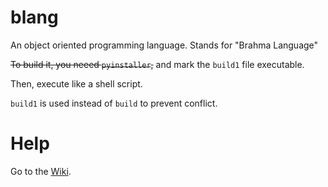 # blang
An object oriented programming language. Stands for "Brahma Language"

~~To build it, you neeed `pyinstaller`,~~ and mark the `build1` file executable.

Then, execute like a shell script.

`build1` is used instead of `build` to prevent conflict.
# Help
Go to the [Wiki](https://github.com/Ganesha2282882/blang/wiki).
